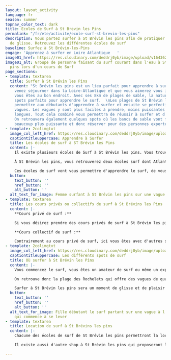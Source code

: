 ```yaml
---
layout: layout_activity
language: fr
season: summer
topnav_color_text: dark
title: Ecoles de Surf à St Brevin les Pins
permalink: "/fr/ete/activite/ecole-surf-st-brevin-les-pins"
description: Vous partez surfer à St Brévin les pins afin de pratiquer cette activité
  de glisse. Retrouvez les différentes écoles de surf
baseline: Surfez à St Brévin-les-Pins
engage: 'Apprenez à surfer en Loire Atlantique   '
image01_href: https://res.cloudinary.com/deddrj0yb/image/upload/v1643624276/website/Surf%20Atlantic/IMG_7712_jj6zyy.jpg
image01_alt: Groupe de personne faisant du surf courant dans l'eau à St Brévin les
  pins lors d'un cours de Surf
page_sections:
- template: textarea
  title: Surfer à St Brévin les Pins
  content: "St Brévin les pins est un lieu parfait pour apprendre à surfer. Si vous
    venez séjourner dans la Loire-Atlantique et que vous aimerez vous initier au surf,
    vous êtes au bon endroit. Avec ses 8km de plages de sable, la nature offre des
    spots parfaits pour apprendre le surf.  \nLes plages de St Brévin les pins vont
    permettre aux débutants d'apprendre à surfer et ensuite se perfectionner sur les
    vagues. Les vagues y sont plus faciles à prendre, moins puissantes et seront plutôt
    longues. Tout cela combiné vous permettra de réussir à surfer et d'apprendre correctement.
    On retrouvera également quelques spots où les bancs de sable vont former des vagues
    beaucoup plus puissante et donc réserver pour des personnes expertes en surf."
- template: 2colimgtxt
  image_col_left_href: https://res.cloudinary.com/deddrj0yb/image/upload/v1643624275/website/Surf%20Atlantic/DSC_1440_ruy2qd.jpg
  captiontitleuppercase: Apprendre à Surfer
  title: Les écoles de surf à ST Brévin les Pins
  content: |-
    Il existe plusieurs écoles de Surf à St Brévin les pins. Vous trouverez différentes écoles de surf si vous désirez apprendre le surf pour la 1re fois, que vous désirez progresser sur les vagues, vous perfectionner et avoir un meilleur niveau.

    À St Brévin les pins, vous retrouverez deux écoles surf dont Atlantic surf Academy. Chacune de ses écoles proposerons des cours de surf privé, des cours de surf collectifs. Vous trouverez donc des séances de surf à la carte, mais aussi des stages de plusieurs jours et des stages de surf se déroulant uniquement le week-end. Il sera possible de prendre des cours de surf par pack de 10 par exemple.

    Ces écoles de surf vont vous permettre d'apprendre le surf, de vous initier à la glisse, quelque soit votre niveau et votre âge. Découvrez cette activité de glisse avec des moniteurs expérimentés, qui vous transmettront leur savoir, leur expérience afin de vous donner les meilleurs conseils possibles
  button:
    text_button: ''
    href_button: ''
    alt_button: ''
  alt_text_for_image: Femme surfant à St Brévin les pins sur une vague qui casse
- template: textarea
  title: Les cours privés ou collectifs de surf à St Brévins les Pins
  content: |-
    **Cours privé de surf :**

    Si vous désirez prendre des cours privés de surf à St Brévin les pins au sein d'une école de surf, cela vous permettra d'avoir un professeur de surf totalement dédié à vous. Il vous accompagnera dans l'eau, analysera tous vos gestes et restera au près de vous afin de vous donner tous les conseils importants. Le moniteur vous permettra de vraiment progresser et de vous faire découvrir les différentes vagues, la compréhension de l'océan et toute la technique de surf. C'est la meilleure façon d'apprendre et de progresser en surf, mais elle est plus chère que si vous pratiquiez le surf en cours collectif.

    **Cours collectif de surf :**

    Contrairement au cours privé de surf, ici vous êtes avec d'autres surfeurs. Le moniteur analyse donc plusieurs personnes lors de la même session de surf. Vous pourrez alors profiter d'un groupe motivant et passer un moment avec vos proches. Vous progresserez par les conseils du moniteur, mais aussi des surfeurs du groupe. Le cours collectif de surf est alors moins chère que le cours privé et sera parfait pour les débutants et ceux qui souhaitent se perfectionner.
- template: 2colimgtxt
  image_col_left_href: https://res.cloudinary.com/deddrj0yb/image/upload/v1643624275/website/Surf%20Atlantic/IMG_7584_itolid.jpg
  captiontitleuppercase: Les différents spots de surf
  title: Où surfer à St Brévin les Pins
  content: |-
    Vous commencez le surf, vous êtes un amateur de surf ou même un expert en surf, à St Brévin les pins, il y a différents spots où trouver les meilleurs vagues.

    On retrouve donc la plage des Rochelets qui offre des vagues de qualité qui seront parfait pour débuter et pour se perfectionner. Mais il y a aura également la plage du Pointeau, de l'Océan et du Gohaud. Les différentes conditions vont aussi dépendre de la météo, de la marée etc.

    Surfer à St Brévin les pins sera un moment de glisse et de plaisir entre les conditions idéales de surf ainsi que les écoles de surf qui mettront tous leurs services à votre disposition. Apprenez le surf dans les meilleures conditions.
  button:
    text_button: ''
    href_button: ''
    alt_button: ''
  alt_text_for_image: Fille débutant le surf partant sur une vague à l'aide d'un moniteur,
    qui commence à se lever
- template: textarea
  title: Location de surf à St Brévins les pins
  content: |-
    Chacune des écoles de surf de St Brévin les pins permettront la location de matériel de surf. C'est-à-dire que vous retrouverez les planches de surf pour tous les niveaux, des leashs, ainsi que les combinaisons courtes ou longues. Si vous prenez des cours de surf, vous pourrez venir soit avec votre équipement, soit l'avoir directement sur place.

    Il existe aussi d'autre shop à St Brévin les pins qui proposeront la location de matériel et d'équipement de surf.

---
```

